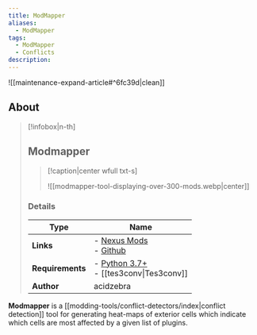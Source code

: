 ```yaml
---
title: ModMapper
aliases:
  - ModMapper
tags:
  - ModMapper
  - Conflicts
description:
---
```


![[maintenance-expand-article#^6fc39d|clean]]

## About

> [!infobox|n-th]
> 
> ## Modmapper
> 
> > [!caption|center wfull txt-s]
> > 
> > ![[modmapper-tool-displaying-over-300-mods.webp|center]]
> > 
> 
> ### Details
> 
> | Type | Name |
> | --- | --- |
> | **Links** | - [Nexus Mods](https://www.nexusmods.com/morrowind/mods/53069)<br>- [Github](https://github.com/acidzebra/modmapper) |
> | **Requirements** | - [Python 3.7+](https://www.python.org/downloads/)<br>- [[tes3conv\|Tes3conv]] |
> | **Author** | acidzebra |

**Modmapper** is a [[modding-tools/conflict-detectors/index|conflict detection]] tool for generating heat-maps of exterior cells which indicate which cells are most affected by a given list of plugins.
